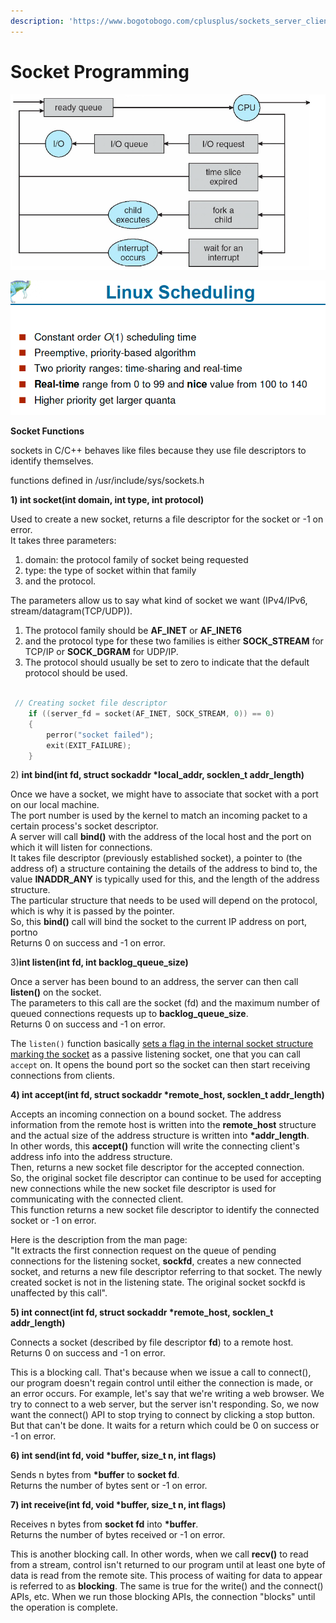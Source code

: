 ```yaml
---
description: 'https://www.bogotobogo.com/cplusplus/sockets_server_client.php'
---
```


# Socket Programming

![](../.gitbook/assets/image%20%2891%29.png)



![](../.gitbook/assets/image%20%283%29.png)

**Socket Functions**

sockets in C/C++ behaves like files because they use file descriptors to identify themselves.

functions defined in /usr/include/sys/sockets.h



**1\) int socket\(int domain, int type, int protocol\)**

Used to create a new socket, returns a file descriptor for the socket or -1 on error.  
It takes three parameters:  


1. domain: the protocol family of socket being requested
2. type: the type of socket within that family
3. and the protocol.

  
The parameters allow us to say what kind of socket we want \(IPv4/IPv6, stream/datagram\(TCP/UDP\)\).  


1. The protocol family should be **AF\_INET** or **AF\_INET6**
2. and the protocol type for these two families is either **SOCK\_STREAM** for TCP/IP or **SOCK\_DGRAM** for UDP/IP.
3. The protocol should usually be set to zero to indicate that the default protocol should be used.

```cpp

 // Creating socket file descriptor 
    if ((server_fd = socket(AF_INET, SOCK_STREAM, 0)) == 0) 
    { 
        perror("socket failed"); 
        exit(EXIT_FAILURE); 
    } 
```

2\) **int bind\(int fd, struct sockaddr \*local\_addr, socklen\_t addr\_length\)**

Once we have a socket, we might have to associate that socket with a port on our local machine.  
The port number is used by the kernel to match an incoming packet to a certain process's socket descriptor.  
A server will call **bind\(\)** with the address of the local host and the port on which it will listen for connections.  
It takes file descriptor \(previously established socket\), a pointer to \(the address of\) a structure containing the details of the address to bind to, the value **INADDR\_ANY** is typically used for this, and the length of the address structure.  
The particular structure that needs to be used will depend on the protocol, which is why it is passed by the pointer.  
So, this **bind\(\)** call will bind the socket to the current IP address on port, portno  
Returns 0 on success and -1 on error.

3\)**int listen\(int fd, int backlog\_queue\_size\)**

Once a server has been bound to an address, the server can then call **listen\(\)** on the socket.  
The parameters to this call are the socket \(fd\) and the maximum number of queued connections requests up to **backlog\_queue\_size**.  
Returns 0 on success and -1 on error.

The `listen()` function basically [sets a flag in the internal socket structure marking the socket](https://stackoverflow.com/questions/34073871/socket-programming-whats-the-difference-between-listen-and-accept) as a passive listening socket, one that you can call `accept` on. It opens the bound port so the socket can then start receiving connections from clients.

**4\) int accept\(int fd, struct sockaddr \*remote\_host, socklen\_t addr\_length\)**

Accepts an incoming connection on a bound socket. The address information from the remote host is written into the **remote\_host** structure and the actual size of the address structure is written into **\*addr\_length**.  
In other words, this **accept\(\)** function will write the connecting client's address info into the address structure.  
Then, returns a new socket file descriptor for the accepted connection.  
So, the original socket file descriptor can continue to be used for accepting new connections while the new socket file descriptor is used for communicating with the connected client.  
This function returns a new socket file descriptor to identify the connected socket or -1 on error.

Here is the description from the man page:  
"It extracts the first connection request on the queue of pending connections for the listening socket, **sockfd**, creates a new connected socket, and returns a new file descriptor referring to that socket. The newly created socket is not in the listening state. The original socket sockfd is unaffected by this call".

**5\) int connect\(int fd, struct sockaddr \*remote\_host, socklen\_t addr\_length\)**

Connects a socket \(described by file descriptor **fd**\) to a remote host.  
Returns 0 on success and -1 on error.

This is a blocking call. That's because when we issue a call to connect\(\), our program doesn't regain control until either the connection is made, or an error occurs. For example, let's say that we're writing a web browser. We try to connect to a web server, but the server isn't responding. So, we now want the connect\(\) API to stop trying to connect by clicking a stop button. But that can't be done. It waits for a return which could be 0 on success or -1 on error.

**6\) int send\(int fd, void \*buffer, size\_t n, int flags\)**

Sends n bytes from **\*buffer** to **socket fd**.  
Returns the number of bytes sent or -1 on error.

**7\) int receive\(int fd, void \*buffer, size\_t n, int flags\)**

Receives n bytes from **socket fd** into **\*buffer**.  
Returns the number of bytes received or -1 on error.

This is another blocking call. In other words, when we call **recv\(\)** to read from a stream, control isn't returned to our program until at least one byte of data is read from the remote site. This process of waiting for data to appear is referred to as **blocking**. The same is true for the write\(\) and the connect\(\) APIs, etc. When we run those blocking APIs, the connection "blocks" until the operation is complete.

